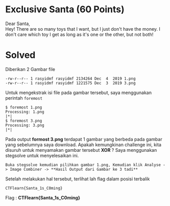 # Exclusive Santa (60 Points)
Dear Santa, <br>
Hey! There are so many toys that I want, but I just don't have the money. I don't care which toy I get as long as it's one or the other, but not both!
# Solved
Diberikan 2 Gambar file
```
-rw-r--r-- 1 rasyidmf rasyidmf 2134264 Dec  4  2019 1.png
-rw-r--r-- 1 rasyidmf rasyidmf 1221575 Dec  3  2019 3.png
```
Untuk mengekstrak isi file pada gambar tersebut, saya menggunakan perintah <code>foremost</code>
```
$ foremost 1.png
Processing: 1.png
|*|
$ foremost 3.png
Processing: 3.png
|*|
```
Pada output <b>formost 3.png</b> terdapat 1 gambar yang berbeda pada gambar yang sebelumnya saya download. Apakah kemungkinan challenge ini, kita disuruh untuk menyamakan gambar tersebut <b>XOR</b> ? Saya menggunakan stegsolve untuk menyelesaikan ini.
```
Buka stegsolve kemudian pilihkan gambar 1.png, Kemudian klik Analyse -> Image Combiner -> **Hasil Output dari Gambar ke 3 tadi**
```
Setelah melakukan hal tersebut, terlihat lah flag dalam posisi terbalik
```
CTFlearn{Santa_1s_C0ming}
```
Flag : <b>CTFlearn{Santa_1s_C0ming}</b>